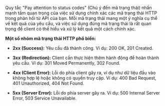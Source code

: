 


Quy tắc "Pay attention to status codes" (Chú ý đến mã trạng thái) nhấn mạnh tầm quan trọng của việc sử dụng chính xác các mã trạng thái HTTP trong phản hồi từ API của bạn. Mỗi mã trạng thái mang một ý nghĩa cụ thể về kết quả của yêu cầu, và việc sử dụng đúng mã trạng thái là rất quan trọng để client có thể hiểu và xử lý kết quả một cách chính xác.

**Một số nhóm mã trạng thái HTTP phổ biến:**

- **2xx (Success):** Yêu cầu đã thành công. Ví dụ: 200 OK, 201 Created.
    
- **3xx (Redirection):** Client cần thực hiện thêm hành động để hoàn thành yêu cầu. Ví dụ: 301 Moved Permanently, 302 Found.
    
- **4xx (Client Error):** Lỗi do phía client gây ra, ví dụ như dữ liệu đầu vào không hợp lệ hoặc không có quyền truy cập. Ví dụ: 400 Bad Request, 401 Unauthorized, 404 Not Found.
    
- **5xx (Server Error):** Lỗi do phía server gây ra. Ví dụ: 500 Internal Server Error, 503 Service Unavailable.